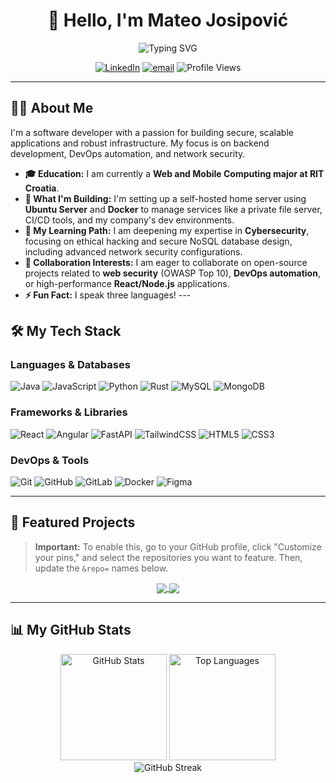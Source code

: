 <div align="center">

# 👋 Hello, I'm Mateo Josipović

<img src="https://readme-typing-svg.herokuapp.com?font=Fira+Code&size=24&duration=3000&pause=1000&color=2196F3&center=true&vCenter=true&width=435&lines=Software+Developer;Web+%26+Mobile+Computing+Student;DevOps+%26+Security+Enthusiast" alt="Typing SVG" />

<br>

[![LinkedIn](https://img.shields.io/badge/LinkedIn-%230077B5.svg?style=for-the-badge&logo=linkedin&logoColor=white)](https://linkedin.com/in/mateo-josipovic-235607342/)
[![email](https://img.shields.io/badge/Email-D14836?style=for-the-badge&logo=gmail&logoColor=white)](mailto:Mateo.Josipovic@proton.me)
<img src="https://komarev.com/ghpvc/?username=MateoJosip22&style=for-the-badge&color=blue" alt="Profile Views" />

</div>

---

## 👨‍💻 About Me

I'm a software developer with a passion for building secure, scalable applications and robust infrastructure. My focus is on backend development, DevOps automation, and network security.

* **🎓 Education:** I am currently a **Web and Mobile Computing major at RIT Croatia**.
* **🔭 What I'm Building:** I'm setting up a self-hosted home server using **Ubuntu Server** and **Docker** to manage services like a private file server, CI/CD tools, and my company's dev environments.
* **🌱 My Learning Path:** I am deepening my expertise in **Cybersecurity**, focusing on ethical hacking and secure NoSQL database design, including advanced network security configurations.
* **🤝 Collaboration Interests:** I am eager to collaborate on open-source projects related to **web security** (OWASP Top 10), **DevOps automation**, or high-performance **React/Node.js** applications.
* **⚡ Fun Fact:** I speak three languages! ---

## 🛠️ My Tech Stack

### Languages & Databases
![Java](https://img.shields.io/badge/java-%23ED8B00.svg?style=for-the-badge&logo=openjdk&logoColor=white)
![JavaScript](https://img.shields.io/badge/javascript-%23323330.svg?style=for-the-badge&logo=javascript&logoColor=%23F7DF1E)
![Python](https://img.shields.io/badge/python-3670A0?style=for-the-badge&logo=python&logoColor=ffdd54)
![Rust](https://img.shields.io/badge/rust-%23000000.svg?style=for-the-badge&logo=rust&logoColor=white)
![MySQL](https://img.shields.io/badge/mysql-4479A1.svg?style=for-the-badge&logo=mysql&logoColor=white)
![MongoDB](https://img.shields.io/badge/MongoDB-%234ea94b.svg?style=for-the-badge&logo=mongodb&logoColor=white)

### Frameworks & Libraries
![React](https://img.shields.io/badge/react-%2320232a.svg?style=for-the-badge&logo=react&logoColor=%2361DAFB)
![Angular](https://img.shields.io/badge/angular-%23DD0031.svg?style=for-the-badge&logo=angular&logoColor=white)
![FastAPI](https://img.shields.io/badge/FastAPI-005571?style=for-the-badge&logo=fastapi)
![TailwindCSS](https://img.shields.io/badge/tailwindcss-%2338B2AC.svg?style=for-the-badge&logo=tailwind-css&logoColor=white)
![HTML5](https://img.shields.io/badge/html5-%23E34F26.svg?style=for-the-badge&logo=html5&logoColor=white)
![CSS3](https://img.shields.io/badge/css3-%231572B6.svg?style=for-the-badge&logo=css3&logoColor=white)

### DevOps & Tools
![Git](https://img.shields.io/badge/git-%23F05033.svg?style=for-the-badge&logo=git&logoColor=white)
![GitHub](https://img.shields.io/badge/github-%23121011.svg?style=for-the-badge&logo=github&logoColor=white)
![GitLab](https://img.shields.io/badge/gitlab-%23181717.svg?style=for-the-badge&logo=gitlab&logoColor=white)
![Docker](https://img.shields.io/badge/docker-%232496ED.svg?style=for-the-badge&logo=docker&logoColor=white)
![Figma](https://img.shields.io/badge/figma-%23F24E1E.svg?style=for-the-badge&logo=figma&logoColor=white)

---

## 🌟 Featured Projects
> **Important:** To enable this, go to your GitHub profile, click "Customize your pins," and select the repositories you want to feature. Then, update the `&repo=` names below.

<div align="center">
  <a href="https://github.com/MateoJosip22/YOUR-REPO-NAME-1">
    <img align="center" src="https://github-readme-stats.vercel.app/api/pin/?username=MateoJosip22&repo=YOUR-REPO-NAME-1&theme=blue_navy" />
  </a>
  <a href="https://github.com/MateoJosip22/YOUR-REPO-NAME-2">
    <img align="center" src="https://github-readme-stats.vercel.app/api/pin/?username=MateoJosip22&repo=YOUR-REPO-NAME-2&theme=blue_navy" />
  </a>
</div>

---

## 📊 My GitHub Stats

<div align="center">
  <img src="https://github-readme-stats.vercel.app/api?username=MateoJosip22&theme=blue_navy&hide_border=false&include_all_commits=true&count_private=true" alt="GitHub Stats" height="170" />
  <img src="https://github-readme-stats.vercel.app/api/top-langs/?username=MateoJosip22&theme=blue_navy&hide_border=false&include_all_commits=true&count_private=true&layout=compact" alt="Top Languages" height="170" />
  <br/>
  <img src="https://nirzak-streak-stats.vercel.app/?user=MateoJosip22&theme=blue_navy&hide_border=false" alt="GitHub Streak" />
</div>
